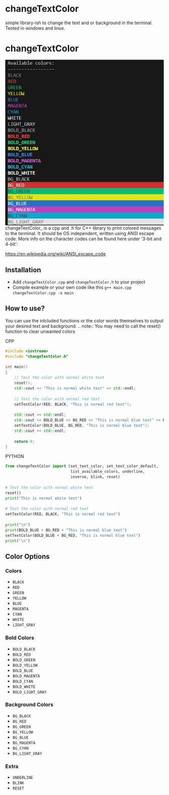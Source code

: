 # changeTextColor

simple library-ish to change the text and or background in the terminal.  Tested in windows and linux.

# changeTextColor

<img src="colors.jpg" alt="colors in action" style="float: left;">

changeTextColor_ is a cpp and .h for C++ library to print colored messages to the
terminal. It should be OS independent, written using ANSI escape code.
More info on the character codes can be found here under '3-bit and 4-bit':

https://en.wikipedia.org/wiki/ANSI_escape_code

Installation
------------
* Add ``changeTextColor.cpp`` and ``changeTextColor.h`` to your project 
* Compile example or your own code like this ``g++ main.cpp changeTextColor.cpp -o main``

How to use?
-----------
You can use the inlcluded functions or the color words themselves to output your desired text and background.
.. note::
  You may need to call the reset() function to clear unwanted colors
   
CPP
```cpp
#include <iostream>
#include "changeTextColor.h"

int main()
{
    // Test the color with normal white text
    reset();
    std::cout << "This is normal white text" << std::endl;

    // Test the color with normal red text
    setTextColor(RED, BLACK, "This is normal red text");

    std::cout << std::endl;
    std::cout << BOLD_BLUE << BG_RED << "This is normal blue text" << RESET << std::endl;
    setTextColor(BOLD_BLUE, BG_RED, "This is normal blue text");
    std::cout << std::endl;

    return 0;
}
```
PYTHON
```python
from changeTextColor import (set_text_color, set_text_color_default, 
                             list_available_colors, underline, 
                             inverse, blink, reset)

# Test the color with normal white text
reset()
print("This is normal white text")

# Test the color with normal red text
setTextColor(RED, BLACK, "This is normal red text")

print("\n")
print(BOLD_BLUE + BG_RED + "This is normal blue text")
setTextColor(BOLD_BLUE + BG_RED, "This is normal blue text")
print("\n")
```

## Color Options

### Colors

- `BLACK`
- `RED`
- `GREEN`
- `YELLOW`
- `BLUE`
- `MAGENTA`
- `CYAN`
- `WHITE`
- `LIGHT_GRAY`

### Bold Colors

- `BOLD_BLACK`
- `BOLD_RED`
- `BOLD_GREEN`
- `BOLD_YELLOW`
- `BOLD_BLUE`
- `BOLD_MAGENTA`
- `BOLD_CYAN`
- `BOLD_WHITE`
- `BOLD_LIGHT_GRAY`

### Background Colors

- `BG_BLACK`
- `BG_RED`
- `BG_GREEN`
- `BG_YELLOW`
- `BG_BLUE`
- `BG_MAGENTA`
- `BG_CYAN`
- `BG_LIGHT_GRAY`

### Extra

- `UNDERLINE`
- `BLINK`
- `RESET`
